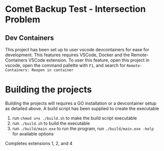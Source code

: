 # Comet Backup Test - Intersection Problem

## Dev Containers

This project has been set up to user vscode devcontainers for ease for development. This features requires VSCode, Docker and the Remote-Containers VSCode extension.
To user this feature, open this project in vscode, open the command pallette with `F1`, and search for `Remote-Containers: Reopen in container`

# Building the projects

Building the projects will requires a GO installation or a devcontainer setup as detailed above.
A build script has been supplied to create the executable
1. run `chmod u+x ./build.sh` to make the build script executable
2. run `./build.sh` to build the executable
3. run `./build/main.exe` to run the program, run `./build/main.exe -help` for available options

Completes extensions 1, 2, and 4